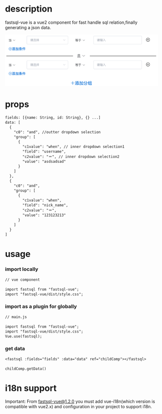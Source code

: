 # description

fastsql-vue is a vue2 component for fast handle sql relation,finally generating a json data.

![this is a demonstrate image](https://github.com/johnlin0207/npmpackages/blob/main/fastsql/public/demo.png?raw=true "fastsql-vue")

# props

    fields: [{name: String, id: String}, {} ...]
    data: [
      {
        "c0": "and", //outter dropdown selection
        "group": [
          {
            "c1value": "when", // inner dropdown selection1
            "field": "username",
            "c2value": "＝", // inner dropdown selection2
            "value": "asdsadsad"
          }
        ]
      },
      {
        "c0": "and",
        "group": [
          {
            "c1value": "when",
            "field": "nick_name",
            "c2value": "＝",
            "value": "123123213"
          }
        ]
      }
    ]

# usage
### import locally
    // vue component
    
    import fastsql from "fastsql-vue";
    import "fastsql-vue/dist/style.css";
    
### import as a plugin for globally
    // main.js
    
    import fastsql from "fastsql-vue";
    import "fastsql-vue/dist/style.css";
    Vue.use(fastsql);

### get data
    <fastsql :fields="fields" :data="data" ref="childComp"></fastsql>
    
    childComp.getData()

# i18n support
Important: From fastsql-vue@1.2.0 you must add vue-i18n(which version is compatible with vue2.x) and configuration in your project to support i18n.